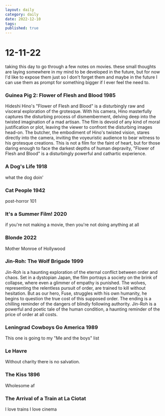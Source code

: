 ```yaml
---
layout: daily
category: daily
date: 2022-12-10
tags: 
published: true
---
```


# 12-11-22

taking this day to go through a few notes on movies. these small thoughts are laying somewhere in my mind to be developed in the future, but for now I'd like to expose them just so I don't forget them and maybe in the future I can use them as prompt for something bigger if I ever feel the need to.

### Guinea Pig 2: Flower of Flesh and Blood 1985

Hideshi Hino's "Flower of Flesh and Blood" is a disturbingly raw and visceral exploration of the grotesque. With his camera, Hino masterfully captures the disturbing process of dismemberment, delving deep into the twisted imagination of a mad artisan. The film is devoid of any kind of moral justification or plot, leaving the viewer to confront the disturbing images head-on. The butcher, the embodiment of Hino's twisted vision, stares directly into the camera, inviting the voyeuristic audience to bear witness to his grotesque creations. This is not a film for the faint of heart, but for those daring enough to face the darkest depths of human depravity, "Flower of Flesh and Blood" is a disturbingly powerful and cathartic experience.

### A Dog's Life 1918

what the dog doin'

### Cat People 1942

post-horror 101

### It's a Summer Film! 2020

if you're not making a movie, then you're not doing anything at all

### Blonde 2022

Mother Monroe of Hollywood

### Jin-Roh: The Wolf Brigade 1999

Jin-Roh is a haunting exploration of the eternal conflict between order and chaos. Set in a dystopian Japan, the film portrays a society on the brink of collapse, where even a glimmer of empathy is punished. The wolves, representing the relentless pursuit of order, are trained to kill without hesitation. But as our hero, Fuse, struggles with his own humanity, he begins to question the true cost of this supposed order. The ending is a chilling reminder of the dangers of blindly following authority. Jin-Roh is a powerful and poetic tale of the human condition, a haunting reminder of the price of order at all costs.

### Leningrad Cowboys Go America 1989

This one is going to my "Me and the boys" list

### Le Havre

Without charity there is no salvation.

### The Kiss 1896

Wholesome af

### The Arrival of a Train at La Ciotat

I love trains I love cinema






